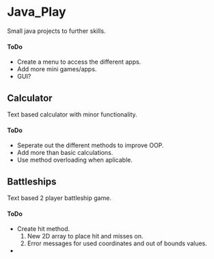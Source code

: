 # Java_Play
Small java projects to further skills.

#### ToDo

- Create a menu to access the different apps.
- Add more mini games/apps.
- GUI?

## Calculator

Text based calculator with minor functionality.

#### ToDo

- Seperate out the different methods to improve OOP.
- Add more than basic calculations.
- Use method overloading when aplicable.

## Battleships

Text based 2 player battleship game.

#### ToDo

- Create hit method.
  1. New 2D array to place hit and misses on.
  2. Error messages for used coordinates and out of bounds values.
- 
